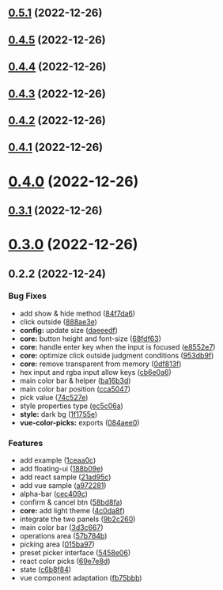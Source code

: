 

## [0.5.1](https://github.com/humandetail/color-picks/compare/vue-color-picks-0.4.4...${npm.name}-0.5.1) (2022-12-26)

## [0.4.5](https://github.com/humandetail/color-picks/compare/vue-color-picks-0.4.4...${npm.name}-0.4.5) (2022-12-26)

## [0.4.4](https://github.com/humandetail/color-picks/compare/vue-color-picks-0.4.3...${npm.name}-0.4.4) (2022-12-26)

## [0.4.3](https://github.com/humandetail/color-picks/compare/vue-color-picks-0.4.2...${npm.name}-0.4.3) (2022-12-26)

## [0.4.2](https://github.com/humandetail/color-picks/compare/vue-color-picks-0.4.1...${npm.name}-0.4.2) (2022-12-26)

## [0.4.1](https://github.com/humandetail/color-picks/compare/vue-color-picks-0.4.0...${npm.name}-0.4.1) (2022-12-26)

# [0.4.0](https://github.com/humandetail/color-picks/compare/vue-color-picks-0.3.1...${npm.name}-0.4.0) (2022-12-26)

## [0.3.1](https://github.com/humandetail/color-picks/compare/vue-color-picks-0.3.0...${npm.name}-0.3.1) (2022-12-26)

# [0.3.0](https://github.com/humandetail/color-picks/compare/vue-color-picks-0.2.2...${npm.name}-0.3.0) (2022-12-26)

## 0.2.2 (2022-12-24)


### Bug Fixes

* add show & hide method ([84f7da6](https://github.com/humandetail/color-picks/commit/84f7da6445a7c79dcc9788ffa48911b6ffd656d4))
* click outside ([888ae3e](https://github.com/humandetail/color-picks/commit/888ae3ed51ee6e763a5b0280f57554c2fa801780))
* **config:** update size ([daeeedf](https://github.com/humandetail/color-picks/commit/daeeedf4aa8992cb30023b3ddc556bf6b2358e8a))
* **core:** button height and font-size ([68fdf63](https://github.com/humandetail/color-picks/commit/68fdf6385dbe536dff659118caff71738f123aa7))
* **core:** handle enter key when the input is focused ([e8552e7](https://github.com/humandetail/color-picks/commit/e8552e7fc8b28bcf8136f06dbbf8d895260ccc6b))
* **core:** optimize click outside judgment conditions ([953db9f](https://github.com/humandetail/color-picks/commit/953db9fd584baa98055b713dd0aff30abb1e035b))
* **core:** remove transparent from memory ([0df813f](https://github.com/humandetail/color-picks/commit/0df813f73cd1e38aa8b34be8134017d0a393e75e))
* hex input and rgba input allow keys ([cb6e0a6](https://github.com/humandetail/color-picks/commit/cb6e0a65c8ccb8c0c23b5a0ba3d494cf06a0ed3d))
* main color bar & helper ([ba16b3d](https://github.com/humandetail/color-picks/commit/ba16b3dfc77cd7a89612d2adf6c9bc6eea418dcc))
* main color bar position ([cca5047](https://github.com/humandetail/color-picks/commit/cca5047c572ca6aa4b926197bf4e03ef124b26b0))
* pick value ([74c527e](https://github.com/humandetail/color-picks/commit/74c527e17f74ae101a676440b260bafdc42da199))
* style properties type ([ec5c06a](https://github.com/humandetail/color-picks/commit/ec5c06ad7842384796db8c7893958f12d411a243))
* **style:** dark bg ([1f1755e](https://github.com/humandetail/color-picks/commit/1f1755ec9e76443eb148df7e33acdf4552a6ff01))
* **vue-color-picks:** exports ([084aee0](https://github.com/humandetail/color-picks/commit/084aee098f777996e956977d296e22f464db53fb))


### Features

* add example ([1ceaa0c](https://github.com/humandetail/color-picks/commit/1ceaa0c25e88687d92b585bd08f822c2b8452dc3))
* add floating-ui ([188b09e](https://github.com/humandetail/color-picks/commit/188b09e30106a5f74ea9749f67cf104da1af7eda))
* add react sample ([21ad95c](https://github.com/humandetail/color-picks/commit/21ad95ce86c8f2d1a50c8969eef09c89965fb62d))
* add vue sample ([a972281](https://github.com/humandetail/color-picks/commit/a97228159b0ce0735496010a64fe037f67442cb3))
* alpha-bar ([cec409c](https://github.com/humandetail/color-picks/commit/cec409cf46e7b58e4d7eb364b15b6bc8605f967d))
* confirm & cancel btn ([58bd8fa](https://github.com/humandetail/color-picks/commit/58bd8fad928c713f1fcf76ec569973e60e61f103))
* **core:** add light theme ([4c0da8f](https://github.com/humandetail/color-picks/commit/4c0da8f759841731d8e3fd21a97c8fa86460888b))
* integrate the two panels ([9b2c260](https://github.com/humandetail/color-picks/commit/9b2c260f473c0175f814b28b3ac35ee8ff96303c))
* main color bar ([3d3c667](https://github.com/humandetail/color-picks/commit/3d3c6672ed051b0c18dea7684f67a19688a1820b))
* operations area ([57b784b](https://github.com/humandetail/color-picks/commit/57b784b8d963e74e54dbf07f0f30c08e981c60e2))
* picking area ([015ba97](https://github.com/humandetail/color-picks/commit/015ba971f8eda61fe51db499bddc3ef19fc63c8e))
* preset picker interface ([5458e06](https://github.com/humandetail/color-picks/commit/5458e061209962ee257d0f67310204453756bf57))
* react color picks ([69e7e8d](https://github.com/humandetail/color-picks/commit/69e7e8d28db5106dfe186dfe3b7a21236be7801c))
* state ([c6b8f84](https://github.com/humandetail/color-picks/commit/c6b8f8435c8d390ecd17c93c7c72b39de8627a22))
* vue component adaptation ([fb75bbb](https://github.com/humandetail/color-picks/commit/fb75bbbf6824f8945c04e4dcca0817839403de08))